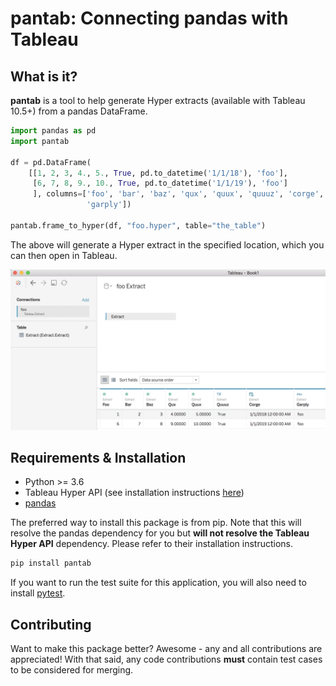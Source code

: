 # pantab: Connecting pandas with Tableau

## What is it?

**pantab** is a tool to help generate Hyper extracts (available with Tableau 10.5+) from a pandas DataFrame.


```python
import pandas as pd
import pantab

df = pd.DataFrame(
    [[1, 2, 3, 4., 5., True, pd.to_datetime('1/1/18'), 'foo'],
     [6, 7, 8, 9., 10., True, pd.to_datetime('1/1/19'), 'foo']
     ], columns=['foo', 'bar', 'baz', 'qux', 'quux', 'quuuz', 'corge',
                 'garply'])

pantab.frame_to_hyper(df, "foo.hyper", table="the_table")
```

The above will generate a Hyper extract in the specified location, which you can then open in Tableau.

![Hyper Extract in Tableau](samples/demo.png)

## Requirements & Installation

* Python >= 3.6
* Tableau Hyper API (see installation instructions [here](https://help.tableau.com/current/api/hyper_api/en-us/docs/hyper_api_installing.html#install-the-hyper-api-for-python-36-and-37))
* [pandas](https://pandas.pydata.org)

The preferred way to install this package is from pip. Note that this will resolve the pandas dependency for you but **will not resolve the Tableau Hyper API** dependency. Please refer to their installation instructions.

```sh
pip install pantab
```

If you want to run the test suite for this application, you will also need to install [pytest](https://pytest.org).

## Contributing

Want to make this package better? Awesome - any and all contributions are appreciated! With that said, any code contributions **must** contain test cases to be considered for merging.
